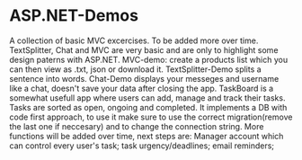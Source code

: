 # ASP.NET-Demos
A collection of basic MVC excercises.
To be added more over time.
TextSplitter, Chat and MVC are very basic and are only to highlight some design paterns with ASP.NET.
MVC-demo: create a products list which you can then view as .txt, json or download it.
TextSplitter-Demo splits a sentence into words.
Chat-Demo displays your messeges and username like a chat, doesn't save your data after closing the app.
TaskBoard is a somewhat usefull app where users can add, manage and track their tasks. Tasks are sorted as open, ongoing and completed.
It implements a DB with code first approach, 
to use it make sure to use the correct migration(remove the last one if neccesary) and to change the connection string.
More functions will be added over time, next steps are: Manager account which can control every user's task; task urgency/deadlines; email reminders;
